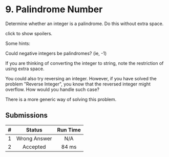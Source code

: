 # 9. Palindrome Number
Determine whether an integer is a palindrome. Do this without extra space.

click to show spoilers.

Some hints:

Could negative integers be palindromes? (ie, -1)

If you are thinking of converting the integer to string, note the restriction of using extra space.

You could also try reversing an integer. However, if you have solved the problem "Reverse Integer", you know that the reversed integer might overflow. How would you handle such case?

There is a more generic way of solving this problem.





## Submissions
|#|Status|Run Time|
|---:|:---:|:---:|
|1|Wrong Answer|N/A|
|2|Accepted|84 ms|
